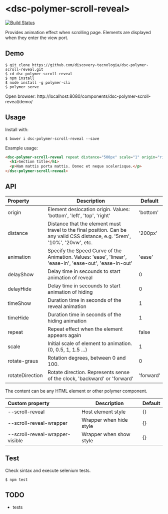 # &#60;dsc-polymer-scroll-reveal&#62;

[![Build Status](https://travis-ci.org/discovery-tecnologia/dsc-polymer-scroll-reveal.svg?branch=master)](http://travis-ci.org/#!/discovery-tecnologia/dsc-polymer-scroll-reveal)

Provides animation effect when scrolling page. Elements are displayed when they enter the view port.

## Demo

```
$ git clone https://github.com/discovery-tecnologia/dsc-polymer-scroll-reveal.git
$ cd dsc-polymer-scroll-reveal
$ npm install
$ node install -g polymer-cli
$ polymer serve
```
Open browser: http://localhost:8080/components/dsc-polymer-scroll-reveal/demo/

## Usage

Install with:

```
$ bower i dsc-polymer-scroll-reveal --save
```

Example usage:

```html
<dsc-polymer-scroll-reveal repeat distance="500px" scale="1" origin="right" delay-show="0" delay-hide="0.5" time-show="1.5" time-hide="0.5">
  <h1>Section title</h1>
  <p>Nam mattis porta mattis. Donec et neque scelerisque.</p>
</dsc-polymer-scroll-reveal>
```

## API

| Property        | Description                    | Default       |
|:----------------|--------------------------------|---------------|
| origin          | Element deslocation origin. Values: 'bottom', 'left', 'top', 'right' | 'bottom' |
| distance        | Distance that the element must travel to the final position. Can be any valid CSS distance, e.g. '5rem', '10%', '20vw', etc. | '200px' |
| animation       | Specify the Speed Curve of the Animation. Values: 'ease', 'linear', 'ease-in', 'ease-out', 'ease-in-out'  | 'ease' |
| delayShow       | Delay time in secounds to start animation of reveal | 0 |
| delayHide       | Delay time in secounds to start animation of hiding | 0 |
| timeShow        | Duration time in seconds of the reveal animation    | 1 |
| timeHide        | Duration time in seconds of the hiding animation    | 1 |
| repeat          | Repeat effect when the element appears again        | false |
| scale           | Initial scale of element to animation. (0, 0.5, 1, 1.5 ...) | 1 |
| rotate-graus    | Rotation degrees, between 0 and 100.                | 0 |
| rotateDirection | Rotate direction. Represents sense of the clock, 'backward' or 'forward' | 'forward' |

The content can be any HTML element or other polymer component.

| Custom property                 |	Description                       | Default |
|:--------------------------------|-----------------------------------|---------|
| --scroll-reveal                 | Host element style                | {}      |
| --scroll-reveal-wrapper         | Wrapper when hide style           | {}      |
| --scroll-reveal-wrapper-visible | Wrapper when show style           | {}      |

## Test

Check sintax and execute selenium tests.

```
$ npm test
```

## TODO

 * tests
